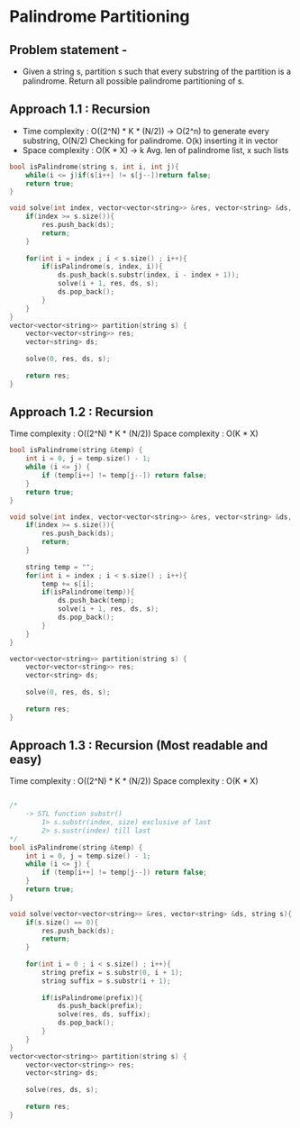 # Palindrome Partitioning

## Problem statement - 

- Given a string s, partition s such that every substring of the partition is a palindrome. Return all possible palindrome partitioning of s.

## Approach 1.1 : Recursion

- Time complexity : O((2^N) \* K * (N/2)) ->  O(2^n) to generate every substring, O(N/2) Checking for palindrome. O(k) inserting it in vector
- Space complexity : O(K \* X) -> k Avg. len of palindrome list, x such lists


```cpp
bool isPalindrome(string s, int i, int j){
    while(i <= j)if(s[i++] != s[j--])return false;
    return true;
}

void solve(int index, vector<vector<string>> &res, vector<string> &ds, string s){
    if(index >= s.size()){
        res.push_back(ds);
        return;
    }
    
    for(int i = index ; i < s.size() ; i++){
        if(isPalindrome(s, index, i)){
            ds.push_back(s.substr(index, i - index + 1));
            solve(i + 1, res, ds, s);
            ds.pop_back();
        }
    }
}
vector<vector<string>> partition(string s) {
    vector<vector<string>> res;
    vector<string> ds;
    
    solve(0, res, ds, s);
            
    return res;
}
```


## Approach 1.2 : Recursion

Time complexity : O((2^N) \* K * (N/2)) 
Space complexity : O(K \* X)

```cpp
bool isPalindrome(string &temp) {
    int i = 0, j = temp.size() - 1;
    while (i <= j) {
        if (temp[i++] != temp[j--]) return false;
    }
    return true;
}

void solve(int index, vector<vector<string>> &res, vector<string> &ds, string s){
    if(index >= s.size()){
        res.push_back(ds);
        return;
    }
    
    string temp = "";
    for(int i = index ; i < s.size() ; i++){
        temp += s[i];
        if(isPalindrome(temp)){
            ds.push_back(temp);
            solve(i + 1, res, ds, s);
            ds.pop_back();
        }
    }
}

vector<vector<string>> partition(string s) {
    vector<vector<string>> res;
    vector<string> ds;
    
    solve(0, res, ds, s);
            
    return res;
}
```

## Approach 1.3 : Recursion (Most readable and easy)

Time complexity : O((2^N) \* K * (N/2)) 
Space complexity : O(K \* X)

```cpp

/*
    -> STL function substr()
        1> s.substr(index, size) exclusive of last 
        2> s.sustr(index) till last 
*/
bool isPalindrome(string &temp) {
    int i = 0, j = temp.size() - 1;
    while (i <= j) {
        if (temp[i++] != temp[j--]) return false;
    }
    return true;
}

void solve(vector<vector<string>> &res, vector<string> &ds, string s){
    if(s.size() == 0){
        res.push_back(ds);
        return;
    }
    
    for(int i = 0 ; i < s.size() ; i++){
        string prefix = s.substr(0, i + 1);
        string suffix = s.substr(i + 1);
        
        if(isPalindrome(prefix)){
            ds.push_back(prefix);
            solve(res, ds, suffix);
            ds.pop_back();
        }
    }
}
vector<vector<string>> partition(string s) {
    vector<vector<string>> res;
    vector<string> ds;
    
    solve(res, ds, s);
            
    return res;
}
```